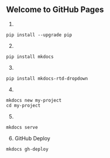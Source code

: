 ## Welcome to GitHub Pages

1. 
```
pip install --upgrade pip
```
2. 
```
pip install mkdocs
```
3. 
```
pip install mkdocs-rtd-dropdown
```
4. 
```
mkdocs new my-project
cd my-project
```
5. 
```
mkdocs serve
```
6. GitHub Deploy
```
mkdocs gh-deploy
```